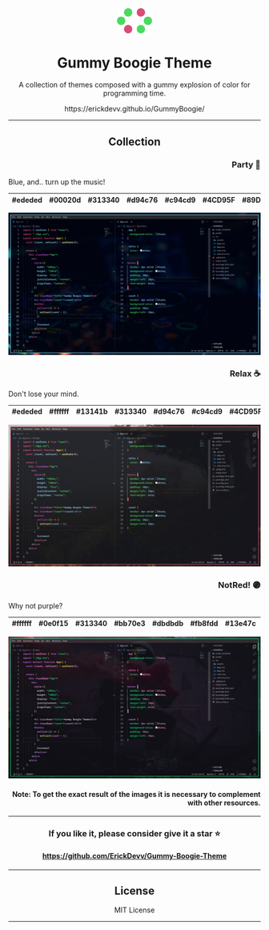 <div align="center">
  <img src="img/icon.png" width="70px" alt="Gummy Boogie Theme">
  <h1>Gummy Boogie Theme</h1>
  <p>A collection of themes composed with a gummy explosion of color for programming time.</p>
  https://erickdevv.github.io/GummyBoogie/
</div>

---

<div align="center">
    <h2>Collection</h2>
</di>

<h3 align="right"><b>Party</b> 🎉</h3>

<p align="left" >Blue, and.. turn up the music!</p>

| #ededed | #00020d | #313340 | #d94c76 | #c94cd9 | #4CD95F | #89DDFF | #fffd8e |
| ------- | ------- | ------- | ------- | ------- | ------- | ------- | ------- |

![Party](img/Party.png)

<h3 align="right"><b>Relax ☕</b> </h3>
<p align="left" >Don't lose your mind.</p>

| #ededed | #ffffff | #13141b | #313340 | #d94c76 | #c94cd9 | #4CD95F | #89DDFF | #fffd8e |
| ------- | ------- | ------- | ------- | ------- | ------- | ------- | ------- | ------- |

![Relax](img/Relax.png)

<h3 align="right"><b>NotRed! 🟣</b> </h3>
<p align="left" >Why not purple?</p>

| #ffffff | #0e0f15 | #313340 | #bb70e3 | #dbdbdb | #fb8fdd | #13e47c | #f4f268 | #11eb7e |
| ------- | ------- | ------- | ------- | ------- | ------- | ------- | ------- | ------- |

![NotRed!](img/NotRed!.png)

<h4 align="right"><b>
Note: To get the exact result of the images it is necessary to complement with other resources.</b></h4>

---

<h3 align="center">If you like it, please consider give it a star ⭐</h3>

<h4 align="center">
  <a href="https://github.com/ErickDevv/Gummy-Boogie-Theme">https://github.com/ErickDevv/Gummy-Boogie-Theme</a>
</h4>

---

<div align="center">
  <h2>License</h2>
  <p>MIT License</p>
</div>

---

